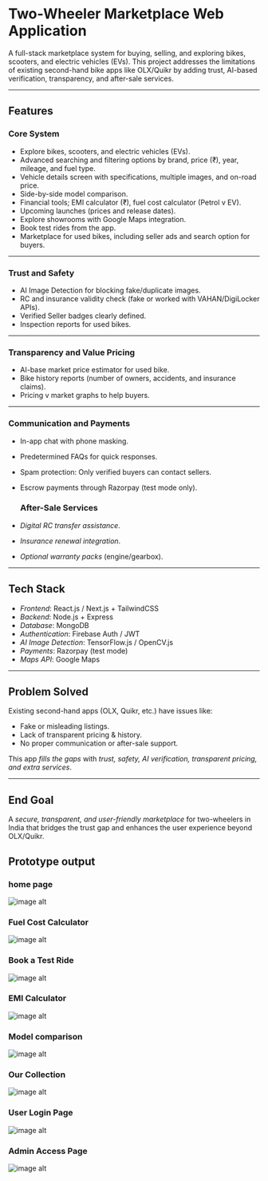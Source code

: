 # Two-Wheeler Marketplace Web Application

A full-stack marketplace system for buying, selling, and exploring bikes, scooters, and electric vehicles (EVs). This project addresses the limitations of existing second-hand bike apps like OLX/Quikr by adding trust, AI-based verification, transparency, and after-sale services.

---

## Features

### Core System

* Explore bikes, scooters, and electric vehicles (EVs).
* Advanced searching and filtering options by brand, price (₹), year, mileage, and fuel type.
* Vehicle details screen with specifications, multiple images, and on-road price.
* Side-by-side model comparison.
* Financial tools; EMI calculator (₹), fuel cost calculator (Petrol v EV).
* Upcoming launches (prices and release dates).
* Explore showrooms with Google Maps integration.
* Book test rides from the app.
* Marketplace for used bikes, including seller ads and search option for buyers.

---

### Trust and Safety

* AI Image Detection for blocking fake/duplicate images.
* RC and insurance validity check (fake or worked with VAHAN/DigiLocker APIs).
* Verified Seller badges clearly defined.
* Inspection reports for used bikes.

---

### Transparency and Value Pricing

* AI-base market price estimator for used bike.
* Bike history reports (number of owners, accidents, and insurance claims).
* Pricing v market graphs to help buyers.

---

### Communication and Payments

* In-app chat with phone masking.
* Predetermined FAQs for quick responses.
* Spam protection: Only verified buyers can contact sellers.
* Escrow payments through Razorpay (test mode only).

  ### After-Sale Services

* *Digital RC transfer assistance*.
* *Insurance renewal integration*.
* *Optional warranty packs* (engine/gearbox).

---

## Tech Stack

* *Frontend*: React.js / Next.js + TailwindCSS
* *Backend*: Node.js + Express
* *Database*: MongoDB
* *Authentication*: Firebase Auth / JWT
* *AI Image Detection*: TensorFlow.js / OpenCV.js
* *Payments*: Razorpay (test mode)
* *Maps API*: Google Maps

---

## Problem Solved

Existing second-hand apps (OLX, Quikr, etc.) have issues like:

* Fake or misleading listings.
* Lack of transparent pricing & history.
* No proper communication or after-sale support.

This app *fills the gaps* with *trust, safety, AI verification, transparent pricing, and extra services*.

---

## End Goal

A *secure, transparent, and user-friendly marketplace* for two-wheelers in India that bridges the trust gap and enhances the user experience beyond OLX/Quikr.


## Prototype output
### home page
![image alt](https://github.com/Code-with-Rudro/2ndRide/blob/90d540302d8054869f16b48dd8db80f8a483331c/WhatsApp%20Image%202025-09-28%20at%2012.12.27.jpeg)

### Fuel Cost Calculator
![image alt](https://github.com/Code-with-Rudro/2ndRide/blob/eea7ecc30459fd16051130c9dca7e4d8e0f7718f/Screenshot%202025-09-28%20135234.png)

### Book a Test Ride
![image alt](https://github.com/Code-with-Rudro/2ndRide/blob/0f3d0c32fd83292ccba5d91eb9f84df11a476bf4/Screenshot%202025-09-28%20135354.png)

### EMI Calculator
![image alt](https://github.com/Code-with-Rudro/2ndRide/blob/9b68b15982f0f6bd0d164bd2a0ae5f172a920b4c/Screenshot%202025-09-28%20135306.png)

### Model comparison
![image alt](https://github.com/Code-with-Rudro/2ndRide/blob/072e09f65d80bd32b4020ee0498252400942eb82/Screenshot%202025-09-28%20135427.png)

### Our Collection
![image alt](https://github.com/Code-with-Rudro/2ndRide/blob/607eda5af22631c7be822b71a503aa057ef524a3/Screenshot%202025-09-28%20134919.png)

### User Login Page
![image alt](https://github.com/Code-with-Rudro/2ndRide/blob/65941974eaaae95b737084aee4c7c83d8d42683b/Screenshot%202025-09-28%20135510.png)

### Admin Access Page
![image alt](https://github.com/Code-with-Rudro/2ndRide/blob/5d22b8005a7a2f525e8075beef09126b788425a9/Screenshot%202025-09-28%20135532.png)
